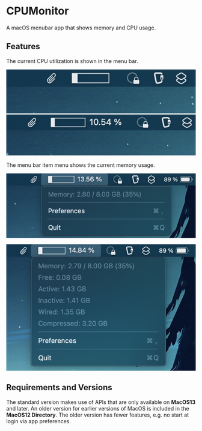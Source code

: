 # CPUMonitor
A macOS menubar app that shows memory and CPU usage.

## Features
The current CPU utilization is shown in the menu bar.

![MenuItem](./screenshots/MenuItem.png)
![MenuItem2](./screenshots/MenuItem2.png)

The menu bar item menu shows the current memory usage.

![Mem](./screenshots/Mem.png)

![Mem2](./screenshots/Mem2.png)

## Requirements and Versions
The standard version makes use of APIs that are only available on **MacOS13** and later. An older version for earlier versions of MacOS is included in the **MacOS12 Directory**. The older version has fewer features, e.g. no start at login via app preferences.

